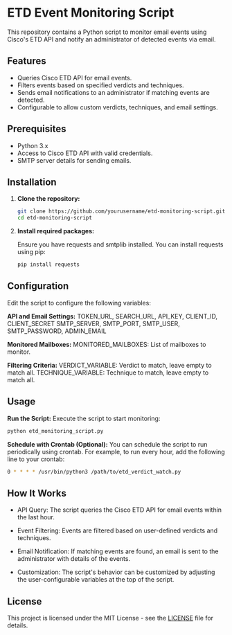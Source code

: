 # ETD Event Monitoring Script

This repository contains a Python script to monitor email events using Cisco's ETD API and notify an administrator of detected events via email.

## Features

- Queries Cisco ETD API for email events.
- Filters events based on specified verdicts and techniques.
- Sends email notifications to an administrator if matching events are detected.
- Configurable to allow custom verdicts, techniques, and email settings.

## Prerequisites

- Python 3.x
- Access to Cisco ETD API with valid credentials.
- SMTP server details for sending emails.

## Installation

1. **Clone the repository:**

   ```bash
   git clone https://github.com/yourusername/etd-monitoring-script.git
   cd etd-monitoring-script

2. **Install required packages:**

   Ensure you have requests and smtplib installed. You can install requests using pip:
   ```bash
   pip install requests

## Configuration

Edit the script to configure the following variables:

   **API and Email Settings:**
        TOKEN_URL, SEARCH_URL, API_KEY, CLIENT_ID, CLIENT_SECRET
        SMTP_SERVER, SMTP_PORT, SMTP_USER, SMTP_PASSWORD, ADMIN_EMAIL

   **Monitored Mailboxes:**
        MONITORED_MAILBOXES: List of mailboxes to monitor.

   **Filtering Criteria:**
        VERDICT_VARIABLE: Verdict to match, leave empty to match all.
        TECHNIQUE_VARIABLE: Technique to match, leave empty to match all.

## Usage

   **Run the Script:**
   Execute the script to start monitoring:
   ```bash
   python etd_monitoring_script.py
   ```

**Schedule with Crontab (Optional):**
   You can schedule the script to run periodically using crontab. For example, to run every hour, add the following line to your crontab:
   ```bash
   0 * * * * /usr/bin/python3 /path/to/etd_verdict_watch.py
   ```

## How It Works

- API Query: The script queries the Cisco ETD API for email events within the last hour.

- Event Filtering: Events are filtered based on user-defined verdicts and techniques.

- Email Notification: If matching events are found, an email is sent to the administrator with details of the events.

- Customization: The script's behavior can be customized by adjusting the user-configurable variables at the top of the script.

## License

This project is licensed under the MIT License - see the [LICENSE](LICENSE) file for details.

